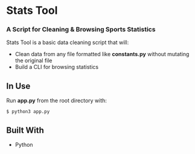 # Stats Tool
### A Script for Cleaning & Browsing Sports Statistics

Stats Tool is a basic data cleaning script that will:

- Clean data from any file formatted like **constants.py** without mutating the original file
- Build a CLI for browsing statistics


## In Use

Run **app.py** from the root directory with:
```
$ python3 app.py
```

## Built With

- Python
